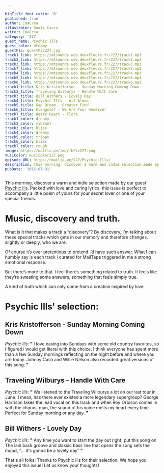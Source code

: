 ```yaml
---

bigTitle_font_ratio: '6'
published: true
author: ImaCrea
illustrator: Anais Caura
writer: ImaCrea
category: '227'
guest_name: Psychic Ills
guest_color: dreamy
guestPic: guestPic227.jpg
track1_link: https://mtsounds.web.deuxfleurs.fr/227/track1.mp3
track2_link: https://mtsounds.web.deuxfleurs.fr/227/track2.mp3
track3_link: https://mtsounds.web.deuxfleurs.fr/227/track3.mp3
track7_link: https://mtsounds.web.deuxfleurs.fr/227/track7.mp3
track4_link: https://mtsounds.web.deuxfleurs.fr/227/track4.mp3
track5_link: https://mtsounds.web.deuxfleurs.fr/227/track5.mp3
track6_link: https://mtsounds.web.deuxfleurs.fr/227/track6.mp3
track1_title: Kris Kristofferson - Sunday Morning Coming Down
track2_title: Traveling Wilburys - Handle With Care
track3_title: Bill Withers - Lovely Day
track4_title: Psychic Ills - All Alone
track5_title: Gap Dream - Greater Find
track6_title: Klangstof - We Are Your Receiver
track7_title: Beaty Heart - Flora
track1_color: dreamy
track2_color: vibrant
track3_color: bliss
track4_color: dreamy
track5_color: trippy
track6_color: bliss
track7_color: rough
image: https://mailta.pe/img/fbPic227.png
musiColor: musiColor227.png
episode_URL: https://mailta.pe/227/Psychic-Ills/
description: This morning, discover a warm and indie selection made by our guest Psychic Ills. Packed with love and caring lyrics, this issue is perfect to accompagny a little poem of yours for your secret lover or one of your special friends.
pubDate: '2016-07-31'
---
```

This morning, discover a warm and indie selection made by our guest [Psychic Ills](https://www.facebook.com/psychicills). Packed with love and caring lyrics, this issue is perfect to accompany a little poem of yours for your secret lover or one of your special friends.

# Music, discovery and truth.

What is it that makes a track a “discovery”? By discovery, I’m talking about these special tracks which gets in our memory and therefore changes, slightly or deeply, who we are.

Of course it’s over pretentious to pretend I’d have such answer. What I can humbly say is each track I curated for MailTape triggered in me a strong emotional response.

But there’s more to that. I feel there’s something related to truth. It feels like they’re sweating some answers, something that feels simply true.

A kind of truth which can only come from a creation inspired by love.

# Psychic Ills' selection:

## Kris Kristofferson - Sunday Morning Coming Down
_Psychic Ills_: **"** I love easing into Sundays with some old country favorites, so I figured I would get literal with this choice. I think everyone has spent more than a few Sunday mornings reflecting on the night before and where you are today. Johnny Cash and Willie Nelson also recorded great versions of this song. **"** 

## Traveling Wilburys - Handle With Care
_Psychic Ills_: **"** We listened to the Traveling Wilburys a lot on our last tour in June. I mean, has there ever existed a more legendary supergroup? George Harrison takes the lead vocal on this track and when Roy Orbison comes in with the chorus, man, the sound of his voice melts my heart every time. Perfect for Sunday morning or any day. **"** 

## Bill Withers - Lovely Day
_Psychic Ills_: **"** Any time you want to start the day out right, put this song on. The laid back groove and classic bass line that opens the song sets the mood, "... it's gonna be a lovely day” **"** 

That's all folks! Thanks to Psychic Ills for their selection. We hope you enjoyed this issue! Let us know your thoughts!
